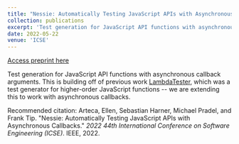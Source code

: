 ```yaml
---
title: "Nessie: Automatically Testing JavaScript APIs with Asynchronous Callbacks"
collection: publications
excerpt: 'Test generation for JavaScript API functions with asynchronous callback arguments'
date: 2022-05-22
venue: 'ICSE'
---
```


<a href='http://emarteca.github.io/files/icse22.pdf'>Access preprint here</a>

Test generation for JavaScript API functions with asynchronous callback arguments.
This is building off of previous work [LambdaTester](https://dl.acm.org/doi/pdf/10.1145/3276531), which was a test generator for higher-order JavaScript functions -- we are extending this to work with asynchronous callbacks.

Recommended citation: Arteca, Ellen, Sebastian Harner, Michael Pradel, and Frank Tip. "Nessie: Automatically Testing JavaScript APIs with Asynchronous Callbacks." <i>2022 44th International Conference on Software Engineering (ICSE)</i>. IEEE, 2022.